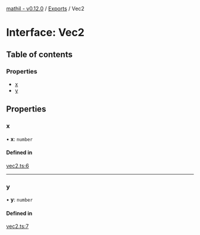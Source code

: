 [mathil - v0.12.0](../README.md) / [Exports](../modules.md) / Vec2

# Interface: Vec2

## Table of contents

### Properties

- [x](Vec2.md#x)
- [y](Vec2.md#y)

## Properties

### x

• **x**: `number`

#### Defined in

[vec2.ts:6](https://github.com/eransed/mathil/blob/3e71dd6/src/vec2.ts#L6)

___

### y

• **y**: `number`

#### Defined in

[vec2.ts:7](https://github.com/eransed/mathil/blob/3e71dd6/src/vec2.ts#L7)
